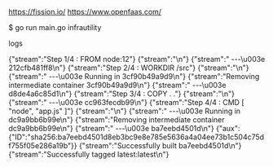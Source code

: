 https://fission.io/
https://www.openfaas.com/


$ go run main.go infrautility


logs

{"stream":"Step 1/4 : FROM node:12"}
{"stream":"\n"}
{"stream":" ---\u003e 212cfb481ff8\n"}
{"stream":"Step 2/4 : WORKDIR /src"}
{"stream":"\n"}
{"stream":" ---\u003e Running in 3cf90b49a9d9\n"}
{"stream":"Removing intermediate container 3cf90b49a9d9\n"}
{"stream":" ---\u003e d8de4a6c85d1\n"}
{"stream":"Step 3/4 : COPY . ."}
{"stream":"\n"}
{"stream":" ---\u003e cc963fecdb99\n"}
{"stream":"Step 4/4 : CMD [ \"node\", \"app.js\" ]"}
{"stream":"\n"}
{"stream":" ---\u003e Running in dc9a9bb6b99e\n"}
{"stream":"Removing intermediate container dc9a9bb6b99e\n"}
{"stream":" ---\u003e ba7eebd4501d\n"}
{"aux":{"ID":"sha256:ba7eebd4501d8eb3bc9e8e785e5636a4a04ee73b1c504c75df755f05e286a19b"}}
{"stream":"Successfully built ba7eebd4501d\n"}
{"stream":"Successfully tagged latest:latest\n"}